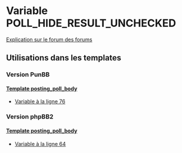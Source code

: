 # Variable POLL_HIDE_RESULT_UNCHECKED
[Explication sur le forum des forums](http://forum.forumactif.com/t294113-listing-des-variables#POLL_HIDE_RESULT_UNCHECKED)

## Utilisations dans les templates

### Version PunBB

#### [Template posting_poll_body](punbb/posting_poll_body.md)
* [Variable à la ligne 76](../punbb/posting_poll_body.tpl#L76)

### Version phpBB2

#### [Template posting_poll_body](subsilver/posting_poll_body.md)
* [Variable à la ligne 64](../subsilver/posting_poll_body.tpl#L64)